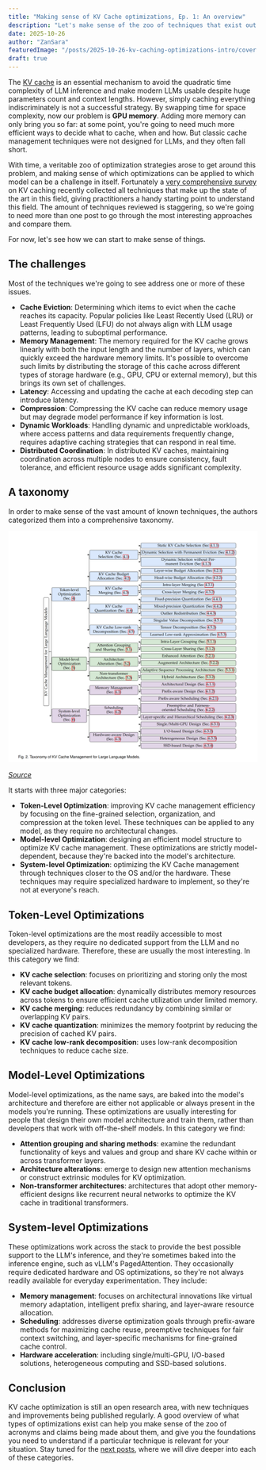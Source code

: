 ```yaml
---
title: "Making sense of KV Cache optimizations, Ep. 1: An overview"
description: "Let's make sense of the zoo of techniques that exist out there."
date: 2025-10-26
author: "ZanSara"
featuredImage: "/posts/2025-10-26-kv-caching-optimizations-intro/cover.png"
draft: true
---
```


The [KV cache](/posts/2025-10-23-kv-caching/) is an essential mechanism to avoid the quadratic time complexity of LLM inference and make modern LLMs usable despite huge parameters count and context lengths. However, simply caching everything indiscriminately is not a successful strategy. By swapping time for space complexity, now our problem is **GPU memory**. Adding more memory can only bring you so far: at some point, you're going to need much more efficient ways to decide what to cache, when and how. But classic cache management techniques were not designed for LLMs, and they often fall short.

With time, a veritable zoo of optimization strategies arose to get around this problem, and making sense of which optimizations can be applied to which model can be a challenge in itself. Fortunately a  [very comprehensive survey](https://arxiv.org/abs/2412.19442) on KV caching recently collected all techniques that make up the state of the art in this field, giving practitioners a handy starting point to understand this field. The amount of techniques reviewed is staggering, so we're going to need more than one post to go through the most interesting approaches and compare them.

For now, let's see how we can start to make sense of things.

## The challenges

Most of the techniques we're going to see address one or more of these issues.

- **Cache Eviction**: Determining which items to evict when the cache reaches its capacity. Popular policies like Least Recently Used (LRU) or Least Frequently Used (LFU) do not always align with LLM usage patterns, leading to suboptimal performance.
- **Memory Management**: The memory required for the KV cache grows linearly with both the input length and the number of layers, which can quickly exceed the hardware memory limits. It's possible to overcome such limits by distributing the storage of this cache across different types of storage hardware (e.g., GPU, CPU or external memory), but this brings its own set of challenges.
- **Latency**: Accessing and updating the cache at each decoding step can introduce latency.
- **Compression**: Compressing the KV cache can reduce memory usage but may degrade model performance if key information is lost.
- **Dynamic Workloads**: Handling dynamic and unpredictable workloads, where access patterns and data requirements frequently change, requires adaptive caching strategies that can respond in real time.
- **Distributed Coordination**: In distributed KV caches, maintaining coordination across multiple nodes to ensure consistency, fault tolerance, and efficient resource usage adds significant complexity.

## A taxonomy

In order to make sense of the vast amount of known techniques, the authors categorized them into a comprehensive taxonomy.

![](/posts/2025-10-26-kv-caching-optimizations-intro/taxonomy.png)

_[Source](https://arxiv.org/pdf/2412.19442#figure.2)_

It starts with three major categories: 

- **Token-Level Optimization**: improving KV cache management efficiency by focusing on the fine-grained selection, organization, and compression at the token level. These techniques can be applied to any model, as they require no architectural changes.
- **Model-level Optimization**: designing an efficient model structure to optimize KV cache management. These optimizations are strictly model-dependent, because they're backed into the model's architecture.
- **System-level Optimization**: optimizing the KV Cache management through techniques closer to the OS and/or the hardware. These techniques may require specialized hardware to implement, so they're not at everyone's reach.

## Token-Level Optimizations

Token-level optimizations are the most readily accessible to most developers, as they require no dedicated support from the LLM and no specialized hardware. Therefore, these are usually the most interesting. In this category we find:
- **KV cache selection**: focuses on prioritizing and storing only the most relevant tokens.
- **KV cache budget allocation**: dynamically distributes memory resources across tokens to ensure efficient cache utilization under limited memory. 
- **KV cache merging**: reduces redundancy by combining similar or overlapping KV pairs.
- **KV cache quantization**: minimizes the memory footprint by reducing the precision of cached KV pairs. 
- **KV cache low-rank decomposition**: uses low-rank decomposition techniques to reduce cache size.   

## Model-Level Optimizations

Model-level optimizations, as the name says, are baked into the model's architecture and therefore are either not applicable or always present in the models you're running. These optimizations are usually interesting for people that design their own model architecture and train them, rather than developers that work with off-the-shelf models. In this category we find:
- **Attention grouping and sharing methods**: examine the redundant functionality of keys and values and group and share KV cache within or across transformer layers. 
- **Architecture alterations**: emerge to design new attention mechanisms or construct extrinsic modules for KV optimization. 
- **Non-transformer architectures**: architectures that adopt other memory-efficient designs like recurrent neural networks to optimize the KV cache in traditional transformers.    

## System-level Optimizations

These optimizations work across the stack to provide the best possible support to the LLM's inference, and they're sometimes baked into the inference engine, such as vLLM's PagedAttention. They occasionally require dedicated hardware and OS optimizations, so they're not always readily available for everyday experimentation. They include:
- **Memory management**: focuses on architectural innovations like virtual memory adaptation, intelligent prefix sharing, and layer-aware resource allocation.
- **Scheduling**: addresses diverse optimization goals through prefix-aware methods for maximizing cache reuse, preemptive techniques for fair context switching, and layer-specific mechanisms for fine-grained cache control.
- **Hardware acceleration**: including single/multi-GPU, I/O-based solutions, heterogeneous computing and SSD-based solutions.

## Conclusion

KV cache optimization is still an open research area, with new techniques and improvements being published regularly. A good overview of what types of optimizations exist can help you make sense of the zoo of acronyms and claims being made about them, and give you the foundations you need to understand if a particular technique is relevant for your situation. Stay tuned for the [next posts](/posts/2025-10-27-kv-caching-optimizations-token-level), where we will dive deeper into each of these categories.